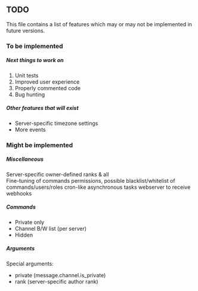 ## TODO

This file contains a list of features
which may or may not be implemented in future versions.

### To be implemented

##### Next things to work on

1. Unit tests
2. Improved user experience
0. Properly commented code
0. Bug hunting

##### Other features that *will* exist

- Server-specific timezone settings
- More events

### Might be implemented

##### Miscellaneous

Server-specific owner-defined ranks & all  
Fine-tuning of commands permissions, possible
blacklist/whitelist of commands/users/roles
cron-like asynchronous tasks
webserver to receive webhooks

##### Commands

- Private only
- Channel B/W list (per server)
- Hidden

##### Arguments
  
Special arguments:
- private (message.channel.is_private)
- rank (server-specific author rank)
